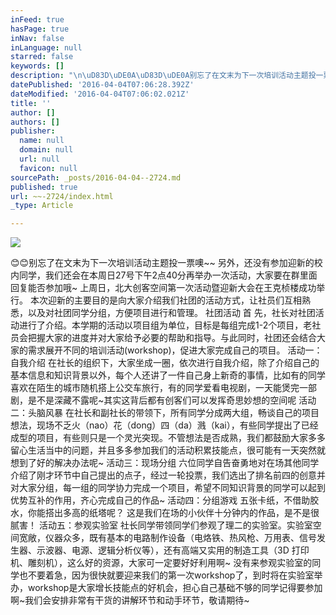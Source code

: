 ```yaml
---
inFeed: true
hasPage: true
inNav: false
inLanguage: null
starred: false
keywords: []
description: "\n\uD83D\uDE0A\uD83D\uDE0A别忘了在文末为下一次培训活动主题投一票噢~~\n另外，还没有参加迎新的校内同学，我们还会在本周日27号下午2点40分再举办一次活动，大家要在群里面回复能否参加哦~\n上周日，北大创客空间第一次活动暨迎新大会在王克桢楼成功举行。\n本次迎新的主要目的是向大家介绍我们社团的活动方式，让社员们互相熟悉，以及对社团同学分组，方便项目进行和管理。\n社团活动\n首\n先，社长对社团活动进行了介绍。本学期的活动以项目组为单位，目标是每组完成1-2个项目，老社员会把握大家的进度并对大家给予必要的帮助和指导。与此同时，社团还会结合大家的需求展开不同的培训活动(workshop)，促进大家完成自己的项目。\n\n \n活动一：自我介绍\n\n在社长的组织下，大家坐成一圈，依次进行自我介绍，除了介绍自己的基本信息和知识背景以外，每个人还讲了一件自己身上新奇的事情，比如有的同学喜欢在陌生的城市随机搭上公交车旅行，有的同学爱看电视剧，一天能煲完一部剧，是不是深藏不露呢~其实这背后都有创客们可以发挥奇思妙想的空间呢\n\n\n \n活动二：头脑风暴\n\n在社长和副社长的带领下，所有同学分成两大组，畅谈自己的项目想法，现场不乏火（nao）花（dong）四（da）溅（kai），有些同学提出了已经成型的项目，有些则只是一个灵光突现。不管想法是否成熟，我们都鼓励大家多多留心生活当中的问题，并且多多参加我们的活动积累技能点，很可能有一天突然就想到了好的解决办法呢~\n\n \n活动三：现场分组\n\n六位同学自告奋勇地对在场其他同学介绍了刚才环节中自己提出的点子，经过一轮投票，我们选出了排名前四的创意并对大家分组，每一组的同学协力完成一个项目，希望不同知识背景的同学可以起到优势互补的作用，齐心完成自己的作品~\n \n活动四：分组游戏\n\n五张卡纸，不借助胶水，你能搭出多高的纸塔呢？\n这是我们在场的小伙伴十分钟内的作品，是不是很腻害！\n\n\n\n\n \n活动五：参观实验室\n\n社长同学带领同学们参观了理二的实验室。实验室空间宽敞，仪器众多，既有基本的电路制作设备（电烙铁、热风枪、万用表、信号发生器、示波器、电源、逻辑分析仪等），还有高端又实用的制造工具（3D 打印机、雕刻机），这么好的资源，大家可一定要好好利用啊~\n没有来参观实验室的同学也不要着急，因为很快就要迎来我们的第一次workshop了，到时将在实验室举办，workshop是大家增长技能点的好机会，担心自己基础不够的同学记得要参加啊~我们会安排非常有干货的讲解环节和动手环节，敬请期待~\n\n"
datePublished: '2016-04-04T07:06:28.392Z'
dateModified: '2016-04-04T07:06:02.021Z'
title: ''
author: []
authors: []
publisher:
  name: null
  domain: null
  url: null
  favicon: null
sourcePath: _posts/2016-04-04--2724.md
published: true
url: ~~-2724/index.html
_type: Article

---
```

![](https://the-grid-user-content.s3-us-west-2.amazonaws.com/02d52235-b024-4eb8-bae7-5bb898d5af1e.jpg)

😊😊别忘了在文末为下一次培训活动主题投一票噢~~
另外，还没有参加迎新的校内同学，我们还会在本周日27号下午2点40分再举办一次活动，大家要在群里面回复能否参加哦~
上周日，北大创客空间第一次活动暨迎新大会在王克桢楼成功举行。
本次迎新的主要目的是向大家介绍我们社团的活动方式，让社员们互相熟悉，以及对社团同学分组，方便项目进行和管理。
社团活动
首
先，社长对社团活动进行了介绍。本学期的活动以项目组为单位，目标是每组完成1-2个项目，老社员会把握大家的进度并对大家给予必要的帮助和指导。与此同时，社团还会结合大家的需求展开不同的培训活动(workshop)，促进大家完成自己的项目。
活动一：自我介绍
在社长的组织下，大家坐成一圈，依次进行自我介绍，除了介绍自己的基本信息和知识背景以外，每个人还讲了一件自己身上新奇的事情，比如有的同学喜欢在陌生的城市随机搭上公交车旅行，有的同学爱看电视剧，一天能煲完一部剧，是不是深藏不露呢~其实这背后都有创客们可以发挥奇思妙想的空间呢
活动二：头脑风暴
在社长和副社长的带领下，所有同学分成两大组，畅谈自己的项目想法，现场不乏火（nao）花（dong）四（da）溅（kai），有些同学提出了已经成型的项目，有些则只是一个灵光突现。不管想法是否成熟，我们都鼓励大家多多留心生活当中的问题，并且多多参加我们的活动积累技能点，很可能有一天突然就想到了好的解决办法呢~
活动三：现场分组
六位同学自告奋勇地对在场其他同学介绍了刚才环节中自己提出的点子，经过一轮投票，我们选出了排名前四的创意并对大家分组，每一组的同学协力完成一个项目，希望不同知识背景的同学可以起到优势互补的作用，齐心完成自己的作品~
活动四：分组游戏
五张卡纸，不借助胶水，你能搭出多高的纸塔呢？
这是我们在场的小伙伴十分钟内的作品，是不是很腻害！
活动五：参观实验室
社长同学带领同学们参观了理二的实验室。实验室空间宽敞，仪器众多，既有基本的电路制作设备（电烙铁、热风枪、万用表、信号发生器、示波器、电源、逻辑分析仪等），还有高端又实用的制造工具（3D 打印机、雕刻机），这么好的资源，大家可一定要好好利用啊~
没有来参观实验室的同学也不要着急，因为很快就要迎来我们的第一次workshop了，到时将在实验室举办，workshop是大家增长技能点的好机会，担心自己基础不够的同学记得要参加啊~我们会安排非常有干货的讲解环节和动手环节，敬请期待~